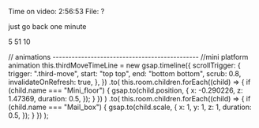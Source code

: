 Time on video: 2:56:53
File: ?

just go back one minute

5 51 10


 // animations ----------------------------------------------
    //mini platform animation
    this.thirdMoveTimeLine = new gsap.timeline({
      scrollTrigger: {
        trigger: ".third-move",
        start: "top top",
        end: "bottom bottom",
        scrub: 0.8,
        invalidateOnRefresh: true,
      },
    })
      .to(
        this.room.children.forEach((child) => {
          if (child.name === "Mini_floor") {
            gsap.to(child.position, {
              x: -0.290226,
              z: 1.47369,
              duration: 0.5,
            });
          }
        })
      )
      .to(
        this.room.children.forEach((child) => {
          if (child.name === "Mail_box") {
            gsap.to(child.scale, {
              x: 1,
              y: 1,
              z: 1,
              duration: 0.5,
            });
          }
        })
      );